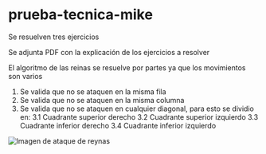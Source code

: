 # prueba-tecnica-mike
Se resuelven tres ejercicios


Se adjunta PDF con la explicación de los ejercicios a resolver


El algoritmo de las reinas se resuelve por partes ya que los movimientos son varios
  1. Se valida que no se ataquen en la misma fila 
  2. Se valida que no se ataquen en la misma columna 
  3. Se valida que no se ataquen en cualquier diagonal, para esto se dividio en:
    3.1 Cuadrante superior derecho 
    3.2 Cuadrante superior izquierdo 
    3.3 Cuadrante inferior derecho
    3.4 Cuadrante inferior izquierdo

![Imagen de ataque de reynas](https://user-images.githubusercontent.com/10190527/229322924-e2c5a608-2c63-46b4-b7bb-da00d38e6326.png)
